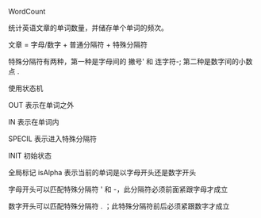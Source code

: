 WordCount

统计英语文章的单词数量，并储存单个单词的频次。

文章 = 字母/数字 + 普通分隔符 + 特殊分隔符

特殊分隔符有两种，第一种是字母间的 撇号' 和 连字符-;
                  第二种是数字间的小数点 .


使用状态机

OUT 表示在单词之外

IN  表示在单词内

SPECIL  表示进入特殊分隔符

INIT  初始状态


全局标记 isAlpha 表示当前的单词是以字母开头还是数字开头

字母开头可以匹配特殊分隔符 ' 和 -，此分隔符必须前面紧跟字母才成立

数字开头可以匹配特殊分隔符 . ；此特殊分隔符前后必须紧跟数字才成立
